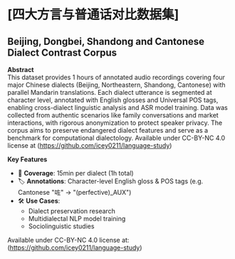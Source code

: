 # [四大方言与普通话对比数据集]  
## Beijing, Dongbei, Shandong and Cantonese Dialect Contrast Corpus  

**Abstract**  
This dataset provides 1 hours of annotated audio recordings covering four major Chinese dialects (Beijing, Northeastern, Shandong, Cantonese) with parallel Mandarin translations. Each dialect utterance is segmented at character level, annotated with English glosses and Universal POS tags, enabling cross-dialect linguistic analysis and ASR model training. Data was collected from authentic scenarios like family conversations and market interactions, with rigorous anonymization to protect speaker privacy. The corpus aims to preserve endangered dialect features and serve as a benchmark for computational dialectology. Available under CC-BY-NC 4.0 license at (https://github.com/icey0211/language-study) 

**Key Features**  
- 📍 **Coverage**: 15min per dialect (1h total) 
- 🏷️ **Annotations**: Character-level English gloss & POS tags (e.g. Cantonese "咗" → "(perfective)_AUX")  
- 🛠️ **Use Cases**:  
  - Dialect preservation research  
  - Multidialectal NLP model training  
  - Sociolinguistic studies

Available under CC-BY-NC 4.0 license at:
(https://github.com/icey0211/language-study)
